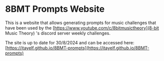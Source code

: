 # 8BMT Prompts Website

This is a website that allows generating prompts for music challenges that have been used by the [https://www.youtube.com/c/8bitmusictheory](8-bit Music Theory) 's discord server weekly challenges.

The site is up to date for 30/8/2024 and can be accessed here: [https://itayelf.github.io/8BMT-prompts](https://itayelf.github.io/8BMT-prompts)
